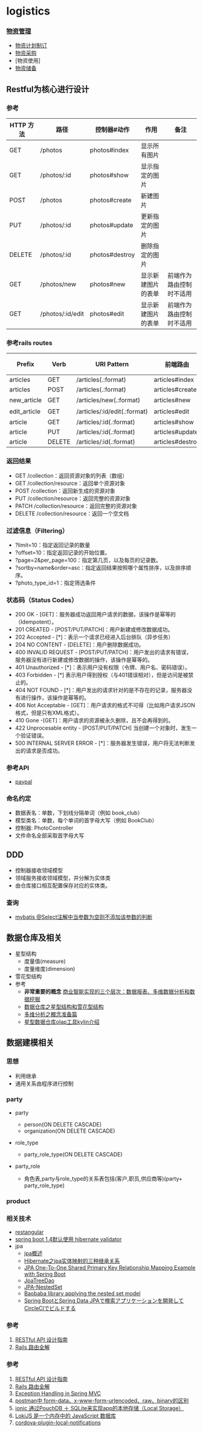 
# logistics

### [物资管理](http://wiki.mbalib.com/wiki/%E7%89%A9%E8%B5%84%E7%AE%A1%E7%90%86)
- [物资计划制订](http://wiki.mbalib.com/wiki/%E7%89%A9%E8%B5%84%E8%AE%A1%E5%88%92)
- [物资采购]()
- [物资使用]
- [物资储备](http://wiki.mbalib.com/wiki/%E7%89%A9%E8%B5%84%E5%82%A8%E5%A4%87)

## Restful为核心进行设计

### 参考
| HTTP 方法| 路径| 控制器#动作|作用|备注|
| ------------- |-------------|-----|----|----|
|GET|/photos| photos#index|显示所有图片||
|GET| /photos/:id | photos#show |显示指定的图片||
|POST|/photos|photos#create|新建图片||
|PUT | /photos/:id|photos#update|更新指定的图片||
|DELETE| /photos/:id | photos#destroy|删除指定的图片||
|GET|/photos/new|photos#new|显示新建图片的表单|前端作为路由控制时不适用|
|GET|/photos/:id/edit|photos#edit|显示新建图片的表单|前端作为路由控制时不适用|

### 参考rails routes
| Prefix| Verb| URI Pattern|前端路由|Controller#Action|备注|
| ------------- |-------------|-----|----|----|----|
|articles|GET| /articles(.:format)|articles#index|index|
|articles| POST |/articles(.:format) |articles#create|create|
|new_article|GET|/articles/new(.:format)|articles#new|后端不需要|
|edit_article| GET|/articles/:id/edit(.:format)|articles#edit|后端不需要|
|article|GET  | /articles/:id(.:format)|articles#show|show|
|article|PUT|/articles/:id(.:format)|articles#update|update|
|article|DELETE|/articles/:id(.:format)|articles#destroy|destroy|


### 返回结果
- GET /collection：返回资源对象的列表（数组）
- GET /collection/resource：返回单个资源对象
- POST /collection：返回新生成的资源对象
- PUT /collection/resource：返回完整的资源对象
- PATCH /collection/resource：返回完整的资源对象
- DELETE /collection/resource：返回一个空文档

### 过滤信息（Filtering）
- ?limit=10：指定返回记录的数量
- ?offset=10：指定返回记录的开始位置。
- ?page=2&per_page=100：指定第几页，以及每页的记录数。
- ?sortby=name&order=asc：指定返回结果按照哪个属性排序，以及排序顺序。
- ?photo_type_id=1：指定筛选条件

### 状态码（Status Codes）
- 200 OK - [GET]：服务器成功返回用户请求的数据，该操作是幂等的（Idempotent）。
- 201 CREATED - [POST/PUT/PATCH]：用户新建或修改数据成功。
- 202 Accepted - [*]：表示一个请求已经进入后台排队（异步任务）
- 204 NO CONTENT - [DELETE]：用户删除数据成功。
- 400 INVALID REQUEST - [POST/PUT/PATCH]：用户发出的请求有错误，服务器没有进行新建或修改数据的操作，该操作是幂等的。
- 401 Unauthorized - [*]：表示用户没有权限（令牌、用户名、密码错误）。
- 403 Forbidden - [*] 表示用户得到授权（与401错误相对），但是访问是被禁止的。
- 404 NOT FOUND - [*]：用户发出的请求针对的是不存在的记录，服务器没有进行操作，该操作是幂等的。
- 406 Not Acceptable - [GET]：用户请求的格式不可得（比如用户请求JSON格式，但是只有XML格式）。
- 410 Gone -[GET]：用户请求的资源被永久删除，且不会再得到的。
- 422 Unprocesable entity - [POST/PUT/PATCH] 当创建一个对象时，发生一个验证错误。
- 500 INTERNAL SERVER ERROR - [*]：服务器发生错误，用户将无法判断发出的请求是否成功。
### 参考API
- [paypal](https://developer.paypal.com/docs/api/)

### 命名约定
- 数据表名：单数，下划线分隔单词（例如 book_club）
- 模型类名：单数，每个单词的首字母大写（例如 BookClub）
- 控制器:   PhotoController
- 文件命名全部采取首字母大写

## DDD
- 控制器接收领域模型
- 领域服务接收领域模型，并分解为实体类
- 由仓库接口相互配置保存对应的实体类。
### 查询
- [mybatis @Select注解中当参数为空则不添加该参数的判断](https://segmentfault.com/q/1010000006875476)
## 数据仓库及相关
- 星型结构
    - 度量值(measure)
    - 度量维度(dimension)
- 雪花型结构
- 参考
    - **非常重要的概念** [商业智能实现的三个层次：数据报表、多维数据分析和数据挖掘](http://www.cnitpm.com/pm/8181.html)
    - [数据仓库之星型结构和雪花型结构](http://blog.csdn.net/ecjtuxuan/article/details/6273983)
    - [多维分析之概念准备篇](http://www.cnblogs.com/jinspire/archive/2011/11/23/2259718.html)
    - [星型数据仓库olap工具kylin介绍](http://blog.csdn.net/ruiyiin/article/details/50688598)

## 数据建模相关
### 思想
- 利用继承
- 通用关系由程序进行控制
### party
- party
    - person(ON DELETE CASCADE)
    - organization(ON DELETE CASCADE)
- role_type
    - party_role_type(ON DELETE CASCADE)

- party_role
    - 角色表,party与role_type的关系表包括(客户,职员,供应商等)(party+ party_role_type)
### product

### 相关技术
- [restangular](https://github.com/mgonto/restangular)
- [spring boot 1.4默认使用 hibernate validator](http://www.cnblogs.com/softidea/p/6043879.html)
- jpa
    - [jpa概述](http://www.cnblogs.com/holbrook/archive/2012/12/30/2839842.html)
    - [Hibernate之jpa实体映射的三种继承关系](http://www.cnblogs.com/shangxiaofei/p/5704321.html)
    - [JPA One-To-One Shared Primary Key Relationship Mapping Example with Spring Boot](https://hellokoding.com/jpa-one-to-one-shared-primary-key-relationship-mapping-example-with-spring-boot-hsql/)
    - [JpaTreeDao](http://members.chello.at/fritz.ritzberger/downloads/jpatreedao/JpaTreeDao.html)
    - [JPA-NestedSet](https://github.com/romanb/JPA-NestedSet)
    - [Baobaba library applying the nested set model](http://baobab.sideralis.org/)
    - [Spring BootとSpring Data JPAで検索アプリケーションを開発してCircleCIでビルドする](http://qiita.com/rubytomato@github/items/7551b02abc34054301c0)
### 参考
1. [RESTful API 设计指南](http://www.ruanyifeng.com/blog/2014/05/restful_api.html)
1.  [Rails 路由全解](http://guides.ruby-china.org/routing.html)
### 参考
1. [RESTful API 设计指南](http://www.ruanyifeng.com/blog/2014/05/restful_api.html)
1. [Rails 路由全解](http://guides.ruby-china.org/routing.html)
1. [Exception Handling in Spring MVC](http://spring.io/blog/2013/11/01/exception-handling-in-spring-mvc)
1. [postman中 form-data、x-www-form-urlencoded、raw、binary的区别](http://blog.csdn.net/ye1992/article/details/49998511)
1. [ ionic 通过PouchDB ＋ SQLite来实现app的本地存储（Local Storage）](http://www.cnblogs.com/ailen226/p/ionic.html)
1. [LokiJS 是一个内存中的 JavaScript 数据库](http://www.oschina.net/p/lokijs)
1. [cordova-plugin-local-notifications](https://github.com/katzer/cordova-plugin-local-notifications)


